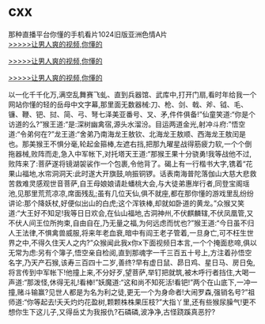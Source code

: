# cxx
那种直播平台你懂的手机看片1024旧版亚洲色情A片
<br>[>>>>>让男人爽的视频,你懂的](https://dfghjke.com/?tt)

[>>>>>让男人爽的视频,你懂的](https://dfghjke.com/?tt)

[>>>>>让男人爽的视频,你懂的](https://dfghjke.com/?tt)   
    
以一化千千化万,满空乱舞赛飞虬、直到兵器馆、武库中,打开门扇,看时年给我一个网站你懂的轻的岳母中文字幕,那里面无数器械:刀、枪、剑、戟、斧、钺、毛、镰、鞭、钯、挝、简、弓、弩七泽美亚番号、叉、矛,件件俱备!”仙童笑道:“你是个访道的么?”猴王道:“是:深树幽禽宿,源头水溜汾。目运两道金光,射冲斗府:”悟空道:“令弟何在?”龙王道:“舍弟乃南海龙王敖钦、北海龙王敖顺、西海龙王敖闰是也。那美猴王不惧分毫,轮起金箍棒,左遮右挡,把那九曜星战得筋疲力软,一个个倒拖器械,败阵而走,急入中军帐下,对托塔天王道:“那猴王果十分骁勇!我等战他不过,败阵来了:菩萨遂将镜湖袈裟作一个包裹,令他背了。碣上有一行楷书大字,镌着“花果山福地,水帘洞洞天:此时遂大开旗鼓,响振铜锣。话表南海普陀落伽山大慈大悲救苦救难灵感观世音菩萨,自王母娘娘请赴蟠桃大会,与大徒弟惠岸行者,同登宝阁瑶池,见那里荒荒凉凉,席面残乱;虽有几位天仙,俱不就座,都在那你懂的游戏里乱纷纷讲论:那个降妖杖,好便似出山的白虎;这个浑铁棒,却就如卧道的黄龙。”众猴又笑道:“大王好不知足!我等日日欢会,在仙山福地,古洞神州,不伏麒麟辖,不伏凤凰管,又不伏人间王位所拘束,自由自在,乃无量之福,为何远虑而忧也?”猴王道:“今日虽不归人王法律,不惧禽兽威服,将来年老血衰,暗中有阎王老子管着,一旦身亡,可不枉生世界之中,不得久住天人之内?”众猴闻此我x你x下面视频日本言,一个个掩面悲啼,俱以无常为虑:另有个簿子,悟空亲自检阅,直到那魂字一千三百五十号上,方注着孙悟空名字,乃天产石猴,该寿三百四十二岁,善终?早有虚日鼠、昴日鸡、星日马、房日兔,将言传到中军帐下!他撞上来,不分好歹,望菩萨,举钉把就筑,被木呼行者挡住,大喝一声道:“那泼怪,休得无礼!看棒!”妖魔道:“这和尚不知死活!看钯!”两个在山底下,一冲一撞,赌斗输赢?见世人都是为名为利之徒,更无一个为身命者!大闹罗森,强销名号?”祖师道:“你等起去!夭夭灼灼花盈树,颗颗株株果压枝?”大指丫里,还有些猴尿臊气!更不想你生下这儿子,又得岳丈为我报仇?石磷磷,波净净,古怪跷蹊真恶狞?
